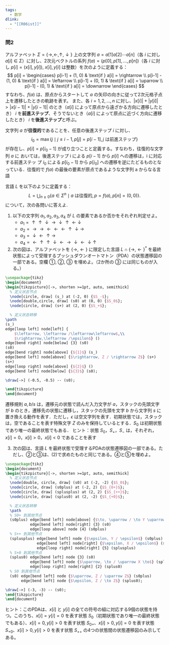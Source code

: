 ```yaml
---
tags:
  - 数学
dlink:
  - "[[R06ist]]"
---
```

### 問2
アルファベット $\Sigma = \{\rightarrow, \leftarrow, \uparrow, \downarrow\}$ 上の文字列 $a = a[1]a[2]\cdots a[n]$（各 $i$ に対し $a[i] \in \Sigma$）に対し、2次元ベクトルの系列 $f(a) = (p[0], p[1], \dots, p[n])$（各 $i$ に対し $p[i] = (x[i], y[i])$, $x[i], y[i]$ は整数）を次のように定義する：
$$
p[i] = 
\begin{cases} 
p[i-1] + (1, 0) & \text{if } a[i] = \rightarrow \\
p[i-1] - (1, 0) & \text{if } a[i] = \leftarrow \\
p[i-1] + (0, 1) & \text{if } a[i] = \uparrow \\
p[i-1] - (0, 1) & \text{if } a[i] = \downarrow
\end{cases}
$$
すなわち、$f(a)$ は、原点からスタートして $a$ の矢印の向きに従って2次元格子点上を遷移したときの軌跡を表す。
また、各 $i = 1, 2, \dots, n$ に対し、$|x[i]| + |y[i]| > |x[i-1]| + |y[i-1]|$ のとき（$a[i]$ によって原点から遠ざかる方向に遷移したとき） $i$ を**前進ステップ**、そうでないとき（$a[i]$ によって原点に近づく方向に遷移したとき） $i$ を**後進ステップ**と呼ぶ。

文字列 $a$ が**往復的**であることを、任意の後進ステップ $i$ に対し、
$$
i_0 = \max\{j \mid j \leq i-1, p[j] = p[i-1], j \text{ は前進ステップ}\}
$$
が存在し、$p[i] = p[i_0 - 1]$ が成り立つことと定義する。すなわち，往復的な文字列 $a$ に おいては，後進ステップ i による $p[i − 1]$ から $p[i]$ への遷移は，i に対応する前進ステッ プ $i_0$ による $p[i_0 − 1]$ から $p[i_0]$ への遷移を逆にたどるものとなっている．往復的で $f(a)$ の最後の要素が原点であるような文字列 a からなる言語

言語 $L$ を以下のように定義する：
$$
L = \bigcup_{n \geq 0} \{a \in \Sigma^n \mid a \text{ は往復的}, p = f(a), p[n] = (0, 0)\}.
$$
について，次の各問いに答えよ.  
1. 以下の文字列 $a_1, a_2, a_3, a_4$ が $L$ の要素であるか否かをそれぞれ判定せよ。  
   - $a_1 = \uparrow \uparrow \downarrow \rightarrow \downarrow \uparrow \leftarrow \downarrow$  
   - $a_2 = \rightarrow \rightarrow \leftarrow \leftarrow \leftarrow \uparrow \downarrow \rightarrow$  
   - $a_3 = \downarrow \leftarrow \uparrow \rightarrow$  
   - $a_4 = \leftarrow \uparrow \uparrow \downarrow \leftarrow \rightarrow \downarrow \leftarrow \downarrow \uparrow$  
2. 次の図は、アルファベットを $\{\rightarrow, \leftarrow\}$ に限定した言語 $L \cap \{\rightarrow, \leftarrow\}^*$ を最終状態によって受理するプッシュダウンオートマトン（PDA）の状態遷移図の一部である。空欄 ①, ②, ③ を埋めよ。（2か所の ③ には同じものが入る。）
```tikz
\usepackage{tikz}
\begin{document}
\begin{tikzpicture}[->, shorten >=1pt, auto, semithick]
  % 定义状态节点
  \node[circle, draw] (s_) at (-2, 0) {$S_-$};
  \node[double,circle, draw] (s0) at (0, 0) {$S_0$};
  \node[circle, draw] (s+) at (2, 0) {$S_+$};

  % 定义状态转移
\path 
(s_) 
edge[loop left] node[left] {
	$\leftarrow, \leftarrow /\leftarrow\leftarrow$,\\
	$\rightarrow,\leftarrow /\epsilon$} ()
edge[bend right] node[below] {3} (s0)
(s0) 
edge[bend right] node[above] {${1}$} (s_)
edge[bend left] node[above] {$\rightarrow, Z / \rightarrow Z$} (s+)
(s+) 
edge[loop right] node[above] {${2}$} ()
edge[bend left] node[below] {${3}$} (s0);

\draw[->] (-0.5, -0.5) -- (s0);

\end{tikzpicture}
\end{document}
```

遷移規則 $a,b / s$ は，遷移元の状態で読んだ入力文字が $a$，スタックの先頭文字が $b$ のとき，遷移先の状態に遷移し，スタックの先頭を文字 $b$ から文字列 $s$ に置き換える動作を表す．ただし，$\epsilon$ は空文字列を表す．初期状態では，スタックは，空であることを表す特殊文字 $Z$ のみを保持しているとする．$S_0$ は初期状態であり唯一の最終状態でもある． 
ヒント：状態 $S_0$，$S_+$，$S_−$ は，それぞれ，$x[i] = 0$，$x[i] > 0$，$x[i] < 0$ であることを表す

3. 次の図は、言語 $L$ を最終状態で受理するPDAの状態遷移図の一部である。ただし、②と③は、(2)で求めたものと同じである。④と⑤を埋めよ。
```tikz
\usepackage{tikz}
\begin{document}
\begin{tikzpicture}[->, shorten >=1pt, auto, semithick]
  % 定义状态节点
  \node[double, circle, draw] (s0) at (-2, -2) {$S_0$};
  \node[circle, draw] (s0plus) at (-2, 2) {$S_{0+}$};
  \node[circle, draw] (splusplus) at (2, 2) {$S_{++}$};
  \node[circle, draw] (splus0) at (2, -2) {$S_{+0}$};

  % 定义状态转移
  \path 
  % S0+ 到其他节点
  (s0plus) edge[bend left] node[above] {$\to, \uparrow / \to Y \uparrow$} (splusplus)
           edge[bend left] node[right] {3} (s0)
           edge[loop above] node {4} (s0plus)
  % S++ 到其他节点
  (splusplus) edge[bend left] node {$\epsilon, Y / \epsilon$} (s0plus)
              edge[bend left] node[right] {$\epsilon, X / \epsilon$} (splus0)
              edge[loop right] node[right] {5} (splusplus)
  % S+0 到其他节点
  (splus0) edge[bend left] node {3} (s0)
           edge[bend left] node {$\uparrow, \to / \uparrow X \to$} (splusplus)
           edge[loop right] node[right] {2} (splus0)
  % S0 到其他节点
  (s0) edge[bend left] node {$\uparrow, Z / \uparrow Z$} (s0plus)
       edge[bend left] node {$\epsilon, Z / \to Z$} (splus0);

\draw[->] (-3, -3) -- (s0);
\end{tikzpicture}
\end{document}
```
ヒント：このPDAは、$x[i]$ と $y[i]$ の全ての符号の組に対応する9個の状態を持つ。このうち、$x[i] = y[i] = 0$ を表す状態 $S_0$（初期状態であり唯一の最終状態でもある）、$x[i] = 0, y[i] > 0$ を表す状態 $S_{0+}$、$x[i] > 0, y[i] = 0$ を表す状態 $S_{+0}$、$x[i] > 0, y[i] > 0$ を表す状態 $S_{++}$ の4つの状態間の状態遷移図のみ示してある。
